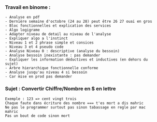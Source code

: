 ### Travail en binome :
	- Analyse en pdf
	- Dernière semaine d'octobre (24 au 28) peut être 26 27 ouai en gros
	- Bloc fonctionnelles et explication des services
	- Algo logigrame
	- Adapter niveau de detail au niveau de l'analyse
	- Expliquer algo a l'instinct
	- Niveau 1 et 2 phrase simple et consices
	- Niveau 3 et 4 pseudo code
	- Analyse Niveau 0 : descriptive (analyse du bessoin)
	- Analyse bessoin inexistante : pas demander
	- Expliquer les information déductives et inductives (en dehors du sujet)
	- Arbre hierarchique fonctionnelle conforme
	- Analyse jusqu'au niveau 4 si bessoin
	- Car mise en prod pas demander

### Sujet : Convertir Chiffre/Nombre en $ en lettre
	Exemple : 123 => cent vingt trois
	Chaque faute dans écriture des nombre === t'es mort a dis mahric
	Ne pas le programmer surtout pas sinon tabassage en regle par mac mahric
	Pas un bout de code sinon mort
